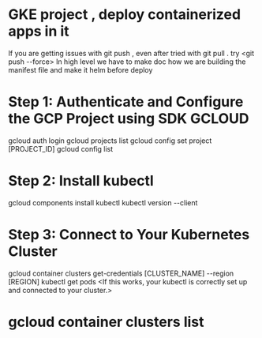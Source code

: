  # GKE project , deploy containerized apps in it
 If you are getting issues with git push , even after tried with git pull . try 
 <git push --force>
 In high level we have to make doc how we are building the manifest file and make it helm before deploy

 # Step 1: Authenticate and Configure the GCP Project using SDK GCLOUD
 gcloud auth login
 gcloud projects list
 gcloud config set project [PROJECT_ID]
 gcloud config list

# Step 2: Install kubectl
gcloud components install kubectl
kubectl version --client

# Step 3: Connect to Your Kubernetes Cluster
gcloud container clusters get-credentials [CLUSTER_NAME] --region [REGION]
kubectl get pods
<If this works, your kubectl is correctly set up and connected to your cluster.>

gcloud container clusters list  
=================





